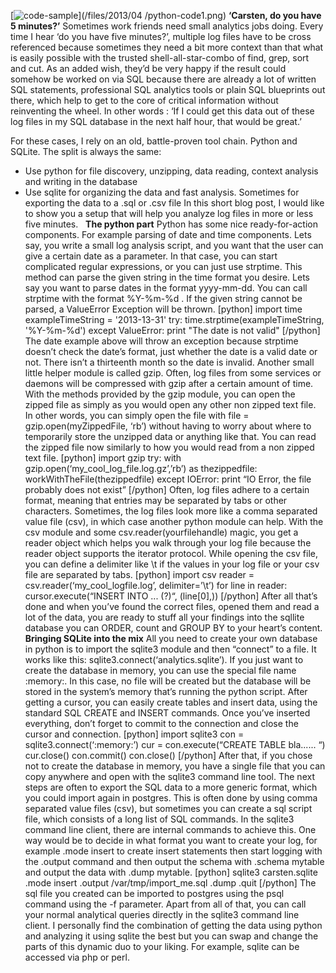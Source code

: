 [![code-sample](/files/2013/04/python-code1-300x300.png)](/files/2013/04
/python-code1.png) **‘Carsten, do you have 5 minutes?’** Sometimes work
friends need small analytics jobs doing. Every time I hear ‘do you have five
minutes?’, multiple log files have to be cross referenced because sometimes
they need a bit more context than that what is easily possible with the
trusted shell-all-star-combo of find, grep, sort and cut. As an added wish,
they’d be very happy if the result could somehow be worked on via SQL because
there are already a lot of written SQL statements, professional SQL analytics
tools or plain SQL blueprints out there, which help to get to the core of
critical information without reinventing the wheel. In other words : ‘If I
could get this data out of these log files in my SQL database in the next half
hour, that would be great.’

For these cases, I rely on an old, battle-proven tool chain. Python and
SQLite. The split is always the same:

  * Use python for file discovery, unzipping, data reading, context analysis and writing in the database
  * Use sqlite for organizing the data and fast analysis. Sometimes for exporting the data to a .sql or .csv file
In this short blog post, I would like to show you a setup that will help you
analyze log files in more or less five minutes.   **The python part** Python
has some nice ready-for-action components. For example parsing of date and
time components. Lets say, you write a small log analysis script, and you want
that the user can give a certain date as a parameter. In that case, you can
start complicated regular expressions, or you can just use strptime. This
method can parse the given string in the time format you desire. Lets say you
want to parse dates in the format yyyy-mm-dd. You can call strptime with the
format %Y-%m-%d . If the given string cannot be parsed, a ValueError Exception
will be thrown. [python] import time exampleTimeString = '2013-13-31' try:
time.strptime(exampleTimeString, '%Y-%m-%d') except ValueError: print "The
date is not valid" [/python] The date example above will throw an exception
because strptime doesn’t check the date’s format, just whether the date is a
valid date or not. There isn’t a thirteenth month so the date is invalid.
Another small little helper module is called gzip. Often, log files from some
services or daemons will be compressed with gzip after a certain amount of
time. With the methods provided by the gzip module, you can open the zipped
file as simply as you would open any other non zipped text file. In other
words, you can simply open the file with file = gzip.open(myZippedFile, ‘rb’)
without having to worry about where to temporarily store the unzipped data or
anything like that. You can read the zipped file now similarly to how you
would read from a non zipped text file. [python] import gzip try: with
gzip.open(‘my_cool_log_file.log.gz’,’rb’) as thezippedfile:
workWithTheFile(thezippedfile) except IOError: print “IO Error, the file
probably does not exist” [/python] Often, log files adhere to a certain
format, meaning that entries may be separated by tabs or other characters.
Sometimes, the log files look more like a comma separated value file (csv), in
which case another python module can help. With the csv module and some
csv.reader(yourfilehandle) magic, you get a reader object which helps you walk
through your log file because the reader object supports the iterator
protocol. While opening the csv file, you can define a delimiter like \t if
the values in your log file or your csv file are separated by tabs. [python]
import csv reader = csv.reader(‘my_cool_logfile.log’, delimiter=’\t’) for line
in reader: cursor.execute(“INSERT INTO ... (?)“, (line[0],)) [/python] After
all that’s done and when you’ve found the correct files, opened them and read
a lot of the data, you are ready to stuff all your findings into the sqllite
database you can ORDER, count and GROUP BY to your heart’s content.
**Bringing SQLite into the mix** All you need to create your own database in
python is to import the sqlite3 module and then “connect” to a file. It works
like this: sqlite3.connect(‘analytics.sqlite’). If you just want to create the
database in memory, you can use the special file name :memory:. In this case,
no file will be created but the database will be stored in the system’s memory
that’s running the python script. After getting a cursor, you can easily
create tables and insert data, using the standard SQL CREATE and INSERT
commands. Once you’ve inserted everything, don’t forget to commit to the
connection and close the cursor and connection. [python] import sqlite3 con =
sqlite3.connect(‘:memory:’) cur = con.execute(“CREATE TABLE bla...... “)
cur.close() con.commit() con.close() [/python] After that, if you chose not to
create the database in memory, you have a single file that you can copy
anywhere and open with the sqlite3 command line tool. The next steps are often
to export the SQL data to a more generic format, which you could import again
in postgres. This is often done by using comma separated value files (csv),
but sometimes you can create a sql script file, which consists of a long list
of SQL commands. In the sqlite3 command line client, there are internal
commands to achieve this. One way would be to decide in what format you want
to create your log, for example .mode insert to create insert statements then
start logging with the .output <filename> command and then output the schema
with .schema mytable and output the data with .dump mytable. [python] sqlite3
carsten.sqlite .mode insert .output /var/tmp/import_me.sql .dump .quit
[/python] The sql file you created can be imported to postgres using the psql
command using the -f parameter. Apart from all of that, you can call your
normal analytical queries directly in the sqlite3 command line client. I
personally find the combination of getting the data using python and analyzing
it using sqlite the best but you can swap and change the parts of this dynamic
duo to your liking. For example, sqlite can be accessed via php or perl.

